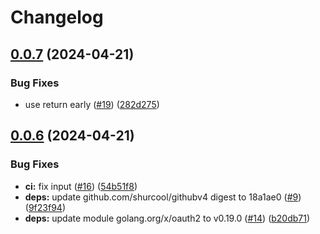 # Changelog

## [0.0.7](https://github.com/kudoas/sync-issue-field/compare/v0.0.6...v0.0.7) (2024-04-21)


### Bug Fixes

* use return early ([#19](https://github.com/kudoas/sync-issue-field/issues/19)) ([282d275](https://github.com/kudoas/sync-issue-field/commit/282d275d997b06fe4a0b2e944e27e9cf6f5f2b5b))

## [0.0.6](https://github.com/kudoas/sync-issue-field/compare/v0.0.5...v0.0.6) (2024-04-21)


### Bug Fixes

* **ci:** fix input ([#16](https://github.com/kudoas/sync-issue-field/issues/16)) ([54b51f8](https://github.com/kudoas/sync-issue-field/commit/54b51f8b4f278037e33958b1c359e98e4cec344f))
* **deps:** update github.com/shurcool/githubv4 digest to 18a1ae0 ([#9](https://github.com/kudoas/sync-issue-field/issues/9)) ([9f23f94](https://github.com/kudoas/sync-issue-field/commit/9f23f948f0bd0b73ce3923a4e12766076fa5c636))
* **deps:** update module golang.org/x/oauth2 to v0.19.0 ([#14](https://github.com/kudoas/sync-issue-field/issues/14)) ([b20db71](https://github.com/kudoas/sync-issue-field/commit/b20db71189c657a8a04fdc1e6e43ba422ecf2a01))
